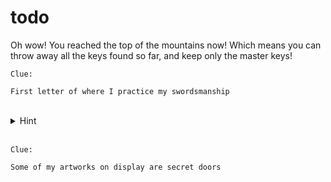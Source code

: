 # todo

Oh wow! You reached the top of the mountains now!
Which means you can throw away all the keys found so far,
and keep only the master keys!

```
Clue:

First letter of where I practice my swordsmanship
```

<br>


<details><summary>Hint</summary>
  <br>
  Swordsmen practice swordsmanship.
  
  What do software developers practice?
 </details>

<br>

```
Clue:

Some of my artworks on display are secret doors
```
